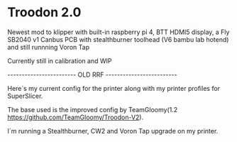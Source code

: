# Troodon 2.0
Newest mod to klipper with built-in raspberry pi 4, BTT HDMI5 display, a Fly SB2040 v1 Canbus PCB with stealthburner toolhead (V6 bambu lab hotend) and still runnning Voron Tap

Currently still in calibration and WIP

------------------------ OLD RRF -------------------------

Here´s my current config for the printer along with my printer profiles for SuperSlicer.

The base used is the improved config by TeamGloomy(1.2 https://github.com/TeamGloomy/Troodon-V2).

I´m running a Stealthburner, CW2 and Voron Tap upgrade on my printer.


